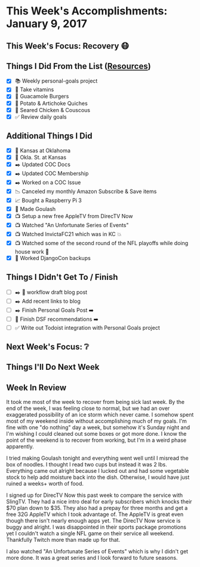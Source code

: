 # This Week's Accomplishments: January 9, 2017

## This Week's Focus: Recovery :mask:

## Things I Did From the List ([Resources](resources.md))

- [x] :books: Weekly personal-goals project
- [x] :muscle: Take vitamins
- [x] :stew: Guacamole Burgers
- [x] :stew: Potato & Artichoke Quiches
- [x] :stew: Seared Chicken & Couscous
- [x] :white_check_mark: Review daily goals

## Additional Things I Did

- [x] :basketball: Kansas at Oklahoma
- [x] :basketball: Okla. St. at Kansas
- [x] :black_nib: Updated COC Docs
- [x] :black_nib: Updated COC Membership
- [x] :black_nib: Worked on a COC Issue
- [x] :chart_with_downwards_trend: Canceled my monthly Amazon Subscribe & Save items
- [x] :chart_with_upwards_trend: Bought a Raspberry Pi 3
- [x] :stew: Made Goulash
- [x] :tv: Setup a new free AppleTV from DirecTV Now
- [x] :tv: Watched "An Unfortunate Series of Events"
- [x] :tv: Watched InvictaFC21 which was in KC :collision: 
- [x] :tv: Watched some of the second round of the NFL playoffs while doing house work :football: 
- [x] :wrench: Worked DjangoCon backups

## Things I Didn't Get To / Finish

- [ ] :black_nib: :email: workflow draft blog post
- [ ] :black_nib: Add recent links to blog
- [ ] :black_nib: Finish Personal Goals Post :arrow_right:
- [ ] :busts_in_silhouette: Finish DSF recommendations :arrow_right:
- [ ] :white_check_mark: Write out Todoist integration with Personal Goals project

## Next Week's Focus: :grey_question:

## Things I'll Do Next Week

## Week In Review

It took me most of the week to recover from being sick last week. By the end of the week, I was feeling close to normal, but we had an over exaggerated possibility of an ice storm which never came. I somehow spent most of my weekend inside without accomplishing much of my goals. I'm fine with one "do nothing" day a week, but somehow it's Sunday night and I'm wishing I could cleaned out some boxes or got more done. I know the point of the weekend is to recover from working, but I'm in a weird phase apparently.

I tried making Goulash tonight and everything went well until I misread the box of noodles. I thought I read two cups but instead it was 2 lbs. Everything came out alright because I lucked out and had some vegetable stock to help add moisture back into the dish. Otherwise, I would have just ruined a weeks+ worth of food. 

I signed up for DirecTV Now this past week to compare the service with SlingTV. They had a nice intro deal for early subscribers which knocks their $70 plan down to $35. They also had a prepay for three months and get a free 32G AppleTV which I took advantage of. The AppleTV is great even though there isn't nearly enough apps yet. The DirecTV Now service is buggy and alright. I was disappointed in their sports package promotions yet I couldn't watch a single NFL game on their service all weekend. Thankfully Twitch more than made up for that.

I also watched "An Unfortunate Series of Events" which is why I didn't get more done. It was a great series and I look forward to future seasons.
